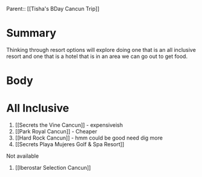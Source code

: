 Parent:: [[Tisha's BDay Cancun Trip]]
# Summary 
Thinking through resort options will explore doing one that is an all inclusive resort and one that is a hotel that is in an area we can go out to get food.
# Body

# All Inclusive 
1. [[Secrets the Vine Cancun]] - expensiveish
2. [[Park Royal Cancun]] - Cheaper
3. [[Hard Rock Cancun]] - hmm could be good need dig more
4. [[Secrets Playa Mujeres Golf & Spa Resort]]

Not available
1. [[Iberostar Selection Cancun]]